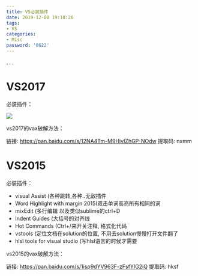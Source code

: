 ```yaml
---
title: VS必装插件
date: 2019-12-08 19:18:26
tags:
- VS
categories:
- Misc
password: '0622'
---
```




**. . .**<!-- more -->

# VS2017

必装插件：

![](/img/vs_install_exts_vax/vs2017_exts.jpg)

vs2017的vax破解方法：

链接: https://pan.baidu.com/s/12NA4Tm-M9HjvIZhGP-NOdw 提取码: nxmm 

# VS2015

必装插件：

- visual Assist (各种跳转,各种..无敌插件
- Word Highlight with margin 2015(双击单词高亮所有相同的词
- mixEdit (多行编辑 以及类似sublime的ctrl+D
- Indent Guides (大括号的对齐线
- Hot Commands (Ctrl+/来开关注释, 格式化代码
- vstools (定位文档在solution的位置, 不用去solution慢慢打开文件翻了
- hlsl tools for visual studio (写hlsl语言的时候才需要

vs2015的vax破解方法：

链接: https://pan.baidu.com/s/1isp9dYV963F-zFsfYIG2iQ 提取码: hksf 

